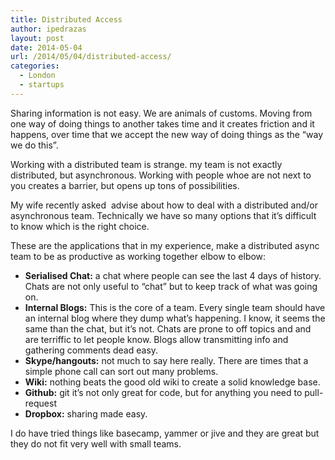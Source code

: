 ```yaml
---
title: Distributed Access
author: ipedrazas
layout: post
date: 2014-05-04
url: /2014/05/04/distributed-access/
categories:
  - London
  - startups
---
```

Sharing information is not easy. We are animals of customs. Moving from one way of doing things to another takes time and it creates friction and it happens, over time that we accept the new way of doing things as the &#8220;way we do this&#8221;.

Working with a distributed team is strange. my team is not exactly distributed, but asynchronous. Working with people whoe are not next to you creates a barrier, but opens up tons of possibilities.

My wife recently asked  advise about how to deal with a distributed and/or asynchronous team. Technically we have so many options that it&#8217;s difficult to know which is the right choice.

These are the applications that in my experience, make a distributed async team to be as productive as working together elbow to elbow:

  * **Serialised Chat:** a chat where people can see the last 4 days of history. Chats are not only useful to &#8220;chat&#8221; but to keep track of what was going on.
  * **Internal Blogs:** This is the core of a team. Every single team should have an internal blog where they dump what&#8217;s happening. I know, it seems the same than the chat, but it&#8217;s not. Chats are prone to off topics and and are terriffic to let people know. Blogs allow transmitting info and gathering comments dead easy.
  * **Skype/hangouts:** not much to say here really. There are times that a simple phone call can sort out many problems.
  * **Wiki:** nothing beats the good old wiki to create a solid knowledge base.
  * **Github:** git it&#8217;s not only great for code, but for anything you need to pull-request
  * **Dropbox:** sharing made easy.

I do have tried things like basecamp, yammer or jive and they are great but they do not fit very well with small teams.